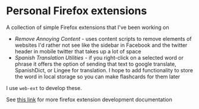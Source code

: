 
# Personal Firefox extensions

A collection of simple Firefox extensions that I've been working on

- *Remove Annoying Content* - uses content scripts to remove elements of 
websites I'd rather not see like the sidebar in Facebook and the twitter
header in mobile twitter that takes up a lot of space
- *Spanish Translation Utilities* - if you right-click on a selected word
or phrase it offers the option of sending that text to google translate,
SpanishDict, or Lingee for translation. I hope to add functionality to
store the word in local storage so you can make flashcards for them later

I use `web-ext` to develop these.

See [this link](https://extensionworkshop.com/extension-basics/) for more
firefox extension development documentation
